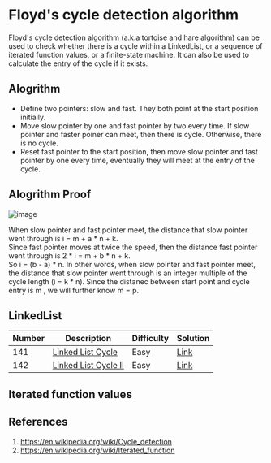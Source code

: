 # Floyd's cycle detection algorithm

Floyd's cycle detection algorithm (a.k.a tortoise and hare algorithm) can be used to check whether there is a cycle within a LinkedList, or a sequence of iterated function values, or a finite-state machine. It can also be used to calculate the entry of the cycle if it exists.


## Alogrithm
- Define two pointers: slow and fast. They both point at the start position initially.
- Move slow pointer by one and fast pointer by two every time. If slow pointer and faster poiner can meet, then there is cycle. Otherwise, there is no cycle.
- Reset fast pointer to the start position, then move slow pointer and fast pointer by one every time, eventually they will meet at the entry of the cycle.

## Alogrithm Proof
![image](https://github.com/idanhuang/DataStructure-and-Algorithm/blob/master/image/floyd's%20cycle%20detection.PNG)

When slow pointer and fast pointer meet, the distance that slow pointer went through is i = m + a * n + k. <br/>
Since fast pointer moves at twice the speed, then the distance fast pointer went through is 2 * i = m + b * n + k. <br/> 
So i = (b - a) * n. In other words, when slow pointer and fast pointer meet, the distance that slow pointer went through is an integer multiple of the cycle length (i = k * n). Since the distanec between start point and cycle entry is m , we will further know m = p.

 
## LinkedList
<div class="linkedlist-table"></div>

Number | Description                           | Difficulty | Solution
------- | ------------------------------------- | -------- |-------- 
141 | [Linked List Cycle](https://leetcode.com/problems/linked-list-cycle/) | Easy | [Link](https://leetcode.com/problems/linked-list-cycle/discuss/710326/C-Floyd's-cycle-detection-(slow-fast-pointer))
142 | [Linked List Cycle II](https://leetcode.com/problems/linked-list-cycle-ii/) | Easy | [Link](https://leetcode.com/problems/linked-list-cycle-ii/discuss/710361/C-Floyd's-cycle-detection-(slow-fast-pointer))

<div class="linkedlist-table"></div>


## Iterated function values



## References
1. https://en.wikipedia.org/wiki/Cycle_detection
2. https://en.wikipedia.org/wiki/Iterated_function
